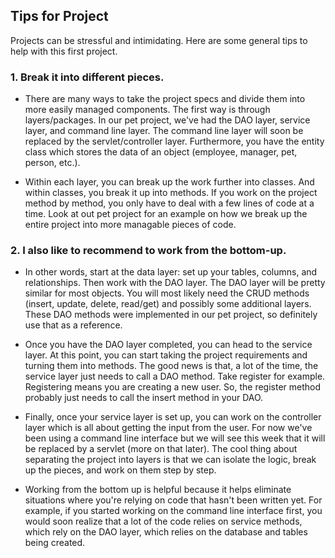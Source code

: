 ## Tips for Project
Projects can be stressful and intimidating. Here are some general tips to help with this first project. 

### 1. Break it into different pieces. 
- There are many ways to take the project specs and divide them into more easily managed components. The first way is through layers/packages. In our pet project, we've had the DAO layer, service layer, and command line layer. The command line layer will soon be replaced by the servlet/controller layer. Furthermore, you have the entity class which stores the data of an object (employee, manager, pet, person, etc.).

- Within each layer, you can break up the work further into classes. And within classes, you break it up into methods. If you work on the project method by method, you only have to deal with a few lines of code at a time. Look at out pet project for an example on how we break up the entire project into more managable pieces of code.

### 2. I also like to recommend to work from the bottom-up. 
- In other words, start at the data layer: set up your tables, columns, and relationships. Then work with the DAO layer. The DAO layer will be pretty similar for most objects. You will most likely need the CRUD methods (insert, update, delete, read/get) and possibly some additional layers. These DAO methods were implemented in our pet project, so definitely use that as a reference.

- Once you have the DAO layer completed, you can head to the service layer. At this point, you can start taking the project requirements and turning them into methods. The good news is that, a lot of the time, the service layer just needs to call a DAO method. Take register for example. Registering means you are creating a new user. So, the register method probably just needs to call the insert method in your DAO.

- Finally, once your service layer is set up, you can work on the controller layer which is all about getting the input from the user. For now we've been using a command line interface but we will see this week that it will be replaced by a servlet (more on that later). The cool thing about separating the project into layers is that we can isolate the logic, break up the pieces, and work on them step by step. 

- Working from the bottom up is helpful because it helps eliminate situations where you're relying on code that hasn't been written yet. For example, if you started working on the command line interface first, you would soon realize that a lot of the code relies on service methods, which rely on the DAO layer, which relies on the database and tables being created. 